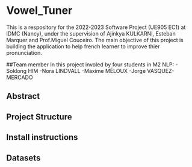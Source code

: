 # Vowel_Tuner
This is a respository for the 2022-2023 Software Project (UE905 EC1) at IDMC (Nancy), under the supervision of Ajinkya KULKARNI, Esteban Marquer and Prof.Miguel Couceiro. The main objective of this project is building the application to help french learner to improve thier pronunciation. 

##Team member
In this project involed by four students in M2 NLP:
-Soklong HIM
-Nora LINDVALL
-Maxime MÉLOUX
-Jorge VASQUEZ-MERCADO

## Abstract

## Project Structure

## Install instructions

## Datasets
